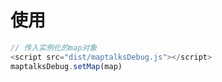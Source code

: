 # 使用
```javascript
// 传入实例化的map对象
<script src="dist/maptalksDebug.js"></script>
maptalksDebug.setMap(map)

```
